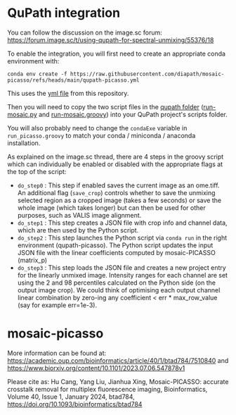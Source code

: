 # QuPath integration

You can follow the discussion on the image.sc forum: https://forum.image.sc/t/using-qupath-for-spectral-unmixing/55376/18

To enable the integration, you will first need to create an appropriate conda environment with:

```
conda env create -f https://raw.githubusercontent.com/diapath/mosaic-picasso/refs/heads/main/qupath-picasso.yml
```

This uses the [yml file](/qupath-picasso.yml) from this repository.

Then you will need to copy the two script files  in the [qupath folder]((qupath/)) ([run-mosaic.py](/qupath/run_mosaic.py) and [run-mosaic.groovy](/qupath/run_mosaic.groovy)) into your QuPath project's scripts folder.

You will also probably need to change the `condaExe` variable in `run_picasso.groovy` to match your conda / miniconda / anaconda installation.

As explained on the image.sc thread, there are 4 steps in the groovy script which can individually be enabled or disabled with the appropriate flags at the top of the script:

* `do_step0` : This step if enabled saves the current image as an ome.tiff. An additional flag (`save_crop`) controls whether to save the unmixing selected region as a cropped image (takes a few seconds) or save the whole image (which takes longer) but can then be used for other purposes, such as VALIS image alignment.
* `do_step1` : This step creates a JSON file with crop info and channel data, which are then used by the Python script.
* `do_step2` : This step launches the Python script via `conda run` in the right environment (qupath-picasso). The Python script updates the input JSON file with the linear coefficients computed by mosaic-PICASSO (matrix_p)
* `do_step3` : This step loads the JSON file and creates a new project entry for the linearly unmixed image. Intensity ranges for each channel are set using the 2 and 98 percentiles calculated on the Python side (on the output image crop). We could think of optimising each output channel linear combination by zero-ing any coefficient < err * max_row_value (say for example err=1e-3).

# mosaic-picasso
More information can be found at: https://academic.oup.com/bioinformatics/article/40/1/btad784/7510840 and https://www.biorxiv.org/content/10.1101/2023.07.06.547878v1 

Please cite as:
Hu Cang, Yang Liu, Jianhua Xing, Mosaic-PICASSO: accurate crosstalk removal for multiplex fluorescence imaging, Bioinformatics, Volume 40, Issue 1, January 2024, btad784, https://doi.org/10.1093/bioinformatics/btad784
